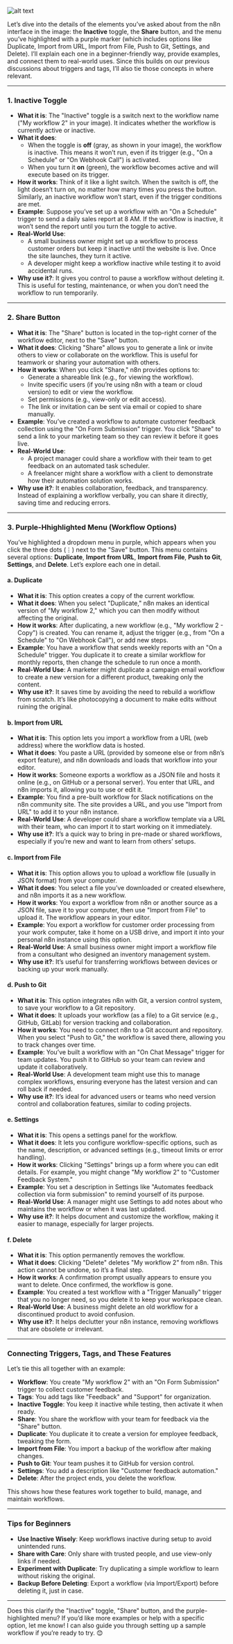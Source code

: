 ![alt text](image.png)

Let’s dive into the details of the elements you’ve asked about from the n8n interface in the image: the **Inactive** toggle, the **Share** button, and the menu you’ve highlighted with a purple marker (which includes options like Duplicate, Import from URL, Import from File, Push to Git, Settings, and Delete). I’ll explain each one in a beginner-friendly way, provide examples, and connect them to real-world uses. Since this builds on our previous discussions about triggers and tags, I’ll also tie those concepts in where relevant.

---

### 1. Inactive Toggle
- **What it is**: The "Inactive" toggle is a switch next to the workflow name ("My workflow 2" in your image). It indicates whether the workflow is currently active or inactive.
- **What it does**:
  - When the toggle is **off** (gray, as shown in your image), the workflow is inactive. This means it won’t run, even if its trigger (e.g., "On a Schedule" or "On Webhook Call") is activated.
  - When you turn it **on** (green), the workflow becomes active and will execute based on its trigger.
- **How it works**: Think of it like a light switch. When the switch is off, the light doesn’t turn on, no matter how many times you press the button. Similarly, an inactive workflow won’t start, even if the trigger conditions are met.
- **Example**: Suppose you’ve set up a workflow with an "On a Schedule" trigger to send a daily sales report at 8 AM. If the workflow is inactive, it won’t send the report until you turn the toggle to active.
- **Real-World Use**: 
  - A small business owner might set up a workflow to process customer orders but keep it inactive until the website is live. Once the site launches, they turn it active.
  - A developer might keep a workflow inactive while testing it to avoid accidental runs.
- **Why use it?**: It gives you control to pause a workflow without deleting it. This is useful for testing, maintenance, or when you don’t need the workflow to run temporarily.

---

### 2. Share Button
- **What it is**: The "Share" button is located in the top-right corner of the workflow editor, next to the "Save" button.
- **What it does**: Clicking "Share" allows you to generate a link or invite others to view or collaborate on the workflow. This is useful for teamwork or sharing your automation with others.
- **How it works**: When you click "Share," n8n provides options to:
  - Generate a shareable link (e.g., for viewing the workflow).
  - Invite specific users (if you’re using n8n with a team or cloud version) to edit or view the workflow.
  - Set permissions (e.g., view-only or edit access).
  - The link or invitation can be sent via email or copied to share manually.
- **Example**: You’ve created a workflow to automate customer feedback collection using the "On Form Submission" trigger. You click "Share" to send a link to your marketing team so they can review it before it goes live.
- **Real-World Use**:
  - A project manager could share a workflow with their team to get feedback on an automated task scheduler.
  - A freelancer might share a workflow with a client to demonstrate how their automation solution works.
- **Why use it?**: It enables collaboration, feedback, and transparency. Instead of explaining a workflow verbally, you can share it directly, saving time and reducing errors.

---

### 3. Purple-Hhighlighted Menu (Workflow Options)
You’ve highlighted a dropdown menu in purple, which appears when you click the three dots (⋮) next to the "Save" button. This menu contains several options: **Duplicate**, **Import from URL**, **Import from File**, **Push to Git**, **Settings**, and **Delete**. Let’s explore each one in detail.

#### a. Duplicate
- **What it is**: This option creates a copy of the current workflow.
- **What it does**: When you select "Duplicate," n8n makes an identical version of "My workflow 2," which you can then modify without affecting the original.
- **How it works**: After duplicating, a new workflow (e.g., "My workflow 2 - Copy") is created. You can rename it, adjust the trigger (e.g., from "On a Schedule" to "On Webhook Call"), or add new steps.
- **Example**: You have a workflow that sends weekly reports with an "On a Schedule" trigger. You duplicate it to create a similar workflow for monthly reports, then change the schedule to run once a month.
- **Real-World Use**: A marketer might duplicate a campaign email workflow to create a new version for a different product, tweaking only the content.
- **Why use it?**: It saves time by avoiding the need to rebuild a workflow from scratch. It’s like photocopying a document to make edits without ruining the original.

#### b. Import from URL
- **What it is**: This option lets you import a workflow from a URL (web address) where the workflow data is hosted.
- **What it does**: You paste a URL (provided by someone else or from n8n’s export feature), and n8n downloads and loads that workflow into your editor.
- **How it works**: Someone exports a workflow as a JSON file and hosts it online (e.g., on GitHub or a personal server). You enter that URL, and n8n imports it, allowing you to use or edit it.
- **Example**: You find a pre-built workflow for Slack notifications on the n8n community site. The site provides a URL, and you use "Import from URL" to add it to your n8n instance.
- **Real-World Use**: A developer could share a workflow template via a URL with their team, who can import it to start working on it immediately.
- **Why use it?**: It’s a quick way to bring in pre-made or shared workflows, especially if you’re new and want to learn from others’ setups.

#### c. Import from File
- **What it is**: This option allows you to upload a workflow file (usually in JSON format) from your computer.
- **What it does**: You select a file you’ve downloaded or created elsewhere, and n8n imports it as a new workflow.
- **How it works**: You export a workflow from n8n or another source as a JSON file, save it to your computer, then use "Import from File" to upload it. The workflow appears in your editor.
- **Example**: You export a workflow for customer order processing from your work computer, take it home on a USB drive, and import it into your personal n8n instance using this option.
- **Real-World Use**: A small business owner might import a workflow file from a consultant who designed an inventory management system.
- **Why use it?**: It’s useful for transferring workflows between devices or backing up your work manually.

#### d. Push to Git
- **What it is**: This option integrates n8n with Git, a version control system, to save your workflow to a Git repository.
- **What it does**: It uploads your workflow (as a file) to a Git service (e.g., GitHub, GitLab) for version tracking and collaboration.
- **How it works**: You need to connect n8n to a Git account and repository. When you select "Push to Git," the workflow is saved there, allowing you to track changes over time.
- **Example**: You’ve built a workflow with an "On Chat Message" trigger for team updates. You push it to GitHub so your team can review and update it collaboratively.
- **Real-World Use**: A development team might use this to manage complex workflows, ensuring everyone has the latest version and can roll back if needed.
- **Why use it?**: It’s ideal for advanced users or teams who need version control and collaboration features, similar to coding projects.

#### e. Settings
- **What it is**: This opens a settings panel for the workflow.
- **What it does**: It lets you configure workflow-specific options, such as the name, description, or advanced settings (e.g., timeout limits or error handling).
- **How it works**: Clicking "Settings" brings up a form where you can edit details. For example, you might change "My workflow 2" to "Customer Feedback System."
- **Example**: You set a description in Settings like "Automates feedback collection via form submission" to remind yourself of its purpose.
- **Real-World Use**: A manager might use Settings to add notes about who maintains the workflow or when it was last updated.
- **Why use it?**: It helps document and customize the workflow, making it easier to manage, especially for larger projects.

#### f. Delete
- **What it is**: This option permanently removes the workflow.
- **What it does**: Clicking "Delete" deletes "My workflow 2" from n8n. This action cannot be undone, so it’s a final step.
- **How it works**: A confirmation prompt usually appears to ensure you want to delete. Once confirmed, the workflow is gone.
- **Example**: You created a test workflow with a "Trigger Manually" trigger that you no longer need, so you delete it to keep your workspace clean.
- **Real-World Use**: A business might delete an old workflow for a discontinued product to avoid confusion.
- **Why use it?**: It helps declutter your n8n instance, removing workflows that are obsolete or irrelevant.

---

### Connecting Triggers, Tags, and These Features
Let’s tie this all together with an example:
- **Workflow**: You create "My workflow 2" with an "On Form Submission" trigger to collect customer feedback.
- **Tags**: You add tags like "Feedback" and "Support" for organization.
- **Inactive Toggle**: You keep it inactive while testing, then activate it when ready.
- **Share**: You share the workflow with your team for feedback via the "Share" button.
- **Duplicate**: You duplicate it to create a version for employee feedback, tweaking the form.
- **Import from File**: You import a backup of the workflow after making changes.
- **Push to Git**: Your team pushes it to GitHub for version control.
- **Settings**: You add a description like "Customer feedback automation."
- **Delete**: After the project ends, you delete the workflow.

This shows how these features work together to build, manage, and maintain workflows.

---

### Tips for Beginners
- **Use Inactive Wisely**: Keep workflows inactive during setup to avoid unintended runs.
- **Share with Care**: Only share with trusted people, and use view-only links if needed.
- **Experiment with Duplicate**: Try duplicating a simple workflow to learn without risking the original.
- **Backup Before Deleting**: Export a workflow (via Import/Export) before deleting it, just in case.

---

Does this clarify the "Inactive" toggle, "Share" button, and the purple-highlighted menu? If you’d like more examples or help with a specific option, let me know! I can also guide you through setting up a sample workflow if you’re ready to try. 😊